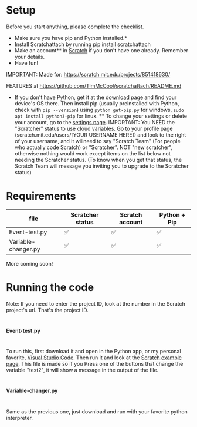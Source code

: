 # Setup
Before you start anything, please complete the checklist.

* Make sure you have pip and Python installed.*
* Install Scratchattach by running pip install scratchattach
* Make an account** in [Scratch](https://scratch.mit.edu) if you don't have one already. Remember your details.
* Have fun!

IMPORTANT: Made for: https://scratch.mit.edu/projects/851418630/

FEATURES at https://github.com/TimMcCool/scratchattach/README.md
* If you don't have Python, get it at the [download page](https://www.python.org/downloads) and find your device's OS there. Then install pip (usually preinstalled with Python, check with `pip --version`) using `python get-pip.py` for windows, `sudo apt install python3-pip`  for linux. ** To change your settings or delete your account, go to the [settings page](https://scratch.mit.edu/accounts/settings/). IMPORTANT: You NEED the "Scratcher" status to use cloud variables. Go to your profile page (scratch.mit.edu/users/[YOUR USERNAME HERE]) and look to the right of your username, and it willneed to say "Scratch Team" (For people who actually code Scratch) or "Scratcher". NOT "new scratcher", otherwise nothing would work except items on the list below not needing the Scratcher status. (To know when you get that status, the Scratch Team will message you inviting you to upgrade to the Scratcher status)

# Requirements
| file | Scratcher status | Scratch account | Python + Pip |
|------|------------------|-----------------|--------------|
| Event-test.py |✅|✅|✅|
| Variable-changer.py |✅|✅|✅|

More coming soon!
#
# Running the code
Note: If you need to enter the project ID, look at the number in the Scratch project's url. That's the project ID.
#
#### Event-test.py
#
To run this, first download it and open in the Python app, or my personal favorite, [Visual Studio Code](https://code.visualstudio.com/download). Then run it and look at the [Scratch example page](https://scratch.mit.edu/projects/851418630/). This file is made so if you Press one of the buttons that change the variable "test2", it will show a message in the output of the file.
#
#### Variable-changer.py
#
Same as the previous one, just download and run with your favorite python interpreter.
